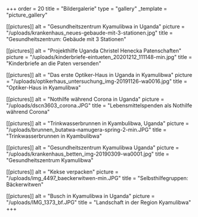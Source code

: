 +++
order = 20
title = "Bildergalerie"
type = "gallery"
_template = "picture_gallery"

[[pictures]]
alt = "Gesundheitszentrum Kyamulibwa in Uganda"
picture = "/uploads/krankenhaus_neues-gebaude-mit-3-stationen.jpg"
title = "Gesundheitszentrum: Gebäude mit 3 Stationen"

[[pictures]]
alt = "Projekthilfe Uganda Christel Henecka Patenschaften"
picture = "/uploads/kinderbriefe-eintueten_20201212_111148-min.jpg"
title = "Kinderbriefe an die Paten versenden"

[[pictures]]
alt = "Das erste Optiker-Haus in Uganda in Kyamulibwa"
picture = "/uploads/optikerhaus_untersuchung_img-20191126-wa0016.jpg"
title = "Optiker-Haus in Kyamulibwa"

[[pictures]]
alt = "Nothilfe während Corona in Uganda"
picture = "/uploads/dscn3603_corona.JPG"
title = "Lebensmittelspenden als Nothilfe während Corona"

[[pictures]]
alt = "Trinkwasserbrunnen in Kyambulibwa, Uganda"
picture = "/uploads/brunnen_butatwa-namugera-spring-2-min.JPG"
title = "Trinkwasserbrunnen in Kyambulibwa"

[[pictures]]
alt = "Gesundheitszentrum Kyamulibwa Uganda"
picture = "/uploads/krankenhaus_betten_img-20190309-wa0001.jpg"
title = "Gesundheitszentrum Kyamulibwa"

[[pictures]]
alt = "Kekse verpacken"
picture = "/uploads/img_4497_baeckerwitwen-min.JPG"
title = "Selbsthilfegruppen: Bäckerwitwen"

[[pictures]]
alt = "Busch in Kyamulibwa in Uganda"
picture = "/uploads/IMG_1373_bf.JPG"
title = "Landschaft in der Region Kyamulibwa"
+++

